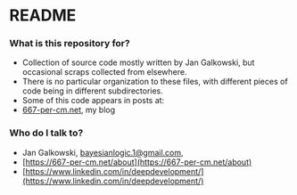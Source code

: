 # README #

### What is this repository for? ###

* Collection of source code mostly written by Jan Galkowski, but occasional scraps collected from elsewhere.
* There is no particular organization to these files, with different pieces of code being in different subdirectories.
* Some of this code appears in posts at:
* [667-per-cm.net](https://667-per-cm.net), my blog

### Who do I talk to? ###

* Jan Galkowski, bayesianlogic.1@gmail.com, 
* [https://667-per-cm.net/about](https://667-per-cm.net/about)
* [https://www.linkedin.com/in/deepdevelopment/](https://www.linkedin.com/in/deepdevelopment/)

